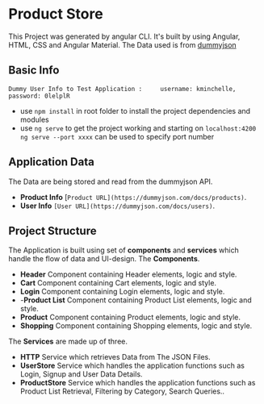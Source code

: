 
# Product Store

  

This Project was generated by angular CLI.
It's built by using Angular, HTML, CSS and Angular Material.
The Data used is from [dummyjson](https://dummyjson.com)

## Basic Info
    Dummy User Info to Test Application :     username: kminchelle, password: 0lelplR
-   use  `npm install`  in root folder to install the project dependencies and modules
-   use  `ng serve`  to get the project working and starting on  `localhost:4200`  `ng serve --port xxxx`  can be used to specify port number

## Application Data

The Data are being stored and read from the dummyjson  API.

-   **Product Info** [`Product URL](https://dummyjson.com/docs/products)`.
-   **User Info**  `[User URL](https://dummyjson.com/docs/users)`.


## Project Structure

The Application is built using set of  **components**  and  **services**  which handle the flow of data and UI-design. The  **Components**.

-   **Header**  Component containing Header elements, logic and style.
-   **Cart**  Component containing Cart elements, logic and style.
-   **Login** Component containing Login elements, logic and style.
- -**Product List**  Component containing Product List elements, logic and style.
-   **Product**  Component containing Product elements, logic and style.
-   **Shopping** Component containing Shopping elements, logic and style.

The  **Services**  are made up of three.

-   **HTTP**  Service which retrieves Data from The JSON Files.
-   **UserStore**  Service which handles the application functions such as Login, Signup and  User Data Details.
-   **ProductStore**  Service which handles the application functions such as Product List Retrieval, Filtering by Category, Search Queries..
